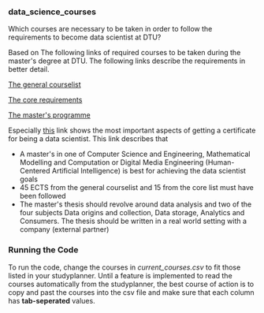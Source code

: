 ### data_science_courses
Which courses are necessary to be taken in order to follow the requirements to become data scientist at DTU?

Based on The following links of required courses to be taken during the master's degree at DTU. The following links describe the requirements in better detail.

[The general courselist](https://www.compute.dtu.dk/english/education/Data-Science-Big-Data/Courselist)

[The core requirements](https://www.compute.dtu.dk/english/education/Data-Science-Big-Data/Core)

[The master's programme](https://www.dtu.dk/english/education/msc/programmes/human-centered-artificial-intelligence#study-programme__focus_areas__data-science)


Especially [this](https://www.compute.dtu.dk/english/education/Data-Science-Big-Data) link shows the most important aspects of getting a certificate for being a data scientist. This link describes that
* A master's in one of Computer Science and Engineering, Mathematical Modelling and Computation or Digital Media Engineering (Human-Centered Artificial Intelligence) is best for achieving the data scientist goals
* 45 ECTS from the general courselist and 15 from the core list must have been followed
* The master's thesis should revolve around data analysis and two of the four subjects Data origins and collection, Data storage, Analytics and Consumers. The thesis should be written in a real world setting with a company (external partner)

### Running the Code
To run the code, change the courses in *current_courses.csv* to fit those listed in your studyplanner. Until a feature is implemented to read the courses automatically from the studyplanner, the best course of action is to copy and past the courses into the csv file and make sure that each column has **tab-seperated** values.
